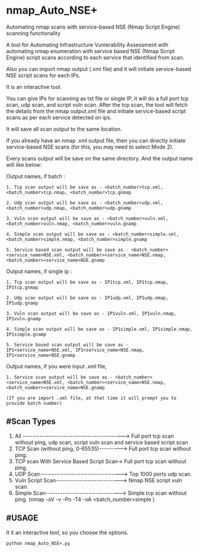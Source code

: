 # nmap_Auto_NSE+
Automating nmap scans with service-based NSE (Nmap Script Engine) scanning functionality

A tool for Automating Infrastructure Vunlerability Assessment with automating nmap enumeration with service based NSE (Nmap Script Engine) script scans according to each service that identified from scan. 

Also you can import nmap output (.xml file) and it will initiate service-based NSE script scans for each IPs.


It is an interactive tool. 

You can give IPs for scanning as txt file or single IP, it will do a full port tcp scan, udp scan, and script vuln scan. After the tcp scan, the tool will fetch the details from the nmap output.xml file and initiate service-based script scans as per each service detected on ips. 

It will save all scan output to the same location. 


If you already have an nmap .xml output file, then you can directly initiate service-based NSE scans (for this, you may need to select Mode 2).


Every scans output will be save on the same directory. And the output name will like below:

Output names, if batch :
	
 	1. Tcp scan output will be save as - <batch_number>tcp.xml, <batch_number>tcp.nmap, <batch_number>tcp.gnmap
	
 	2. Udp scan output will be save as - <batch_number>udp.xml, <batch_number>udp.nmap, <batch_number>udp.gnamp
	
 	3. Vuln scan output will be save as - <batch_number>vuln.xml, <batch_number>vuln.nmap, <batch_number>vuln.gnamp
	
 	4. Simple scan output will be save as - <batch_number>simple.xml, <batch_number>simple.nmap, <batch_number>simple.gnamp
	
 	5. Service based scan output will be save as - <batch_number><service_name>NSE.xml, <batch_number><service_name>NSE.nmap, <batch_number><service_name>NSE.gnamp

Output names, if single ip :
	
 	1. Tcp scan output will be save as - IP1tcp.xml, IP1tcp.nmap, IP1tcp.gnmap
  
	2. Udp scan output will be save as - IP1udp.xml, IP1udp.nmap, IP1udp.gnamp
 
	3. Vuln scan output will be save as - IP1vuln.xml, IP1vuln.nmap, IP1vuln.gnamp
 
	4. Simple scan output will be save as - IP1simple.xml, IP1simple.nmap, IP1simple.gnamp
 
	5. Service based scan output will be save as - IP1<service_name>NSE.xml, IP1<service_name>NSE.nmap, IP1<service_name>NSE.gnamp

Output names, if you were input .xml file,
	
 	1. Service scan output will be save as - <batch_number><service_name>NSE.xml, <batch_number><service_name>NSE.nmap, <batch_number><service_name>NSE.gnamp
	
 	(If you are import .xml file, at that time it will prompt you to provide batch number)


#Scan Types
----------
1. All ------------------------------------------>  Full port tcp scan without ping, udp scan, script vuln scan and service based script scan
2. TCP Scan (without ping, 0-65535)--------->  Full port tcp scan without ping.
3. TCP scan With Service Based Script Scan->  Full port tcp scan without ping.
4. UDP Scan---------------------------------->  Top 1000 ports udp scan.
5. Vuln Script Scan--------------------------->  Nmap NSE script vuln scan.
6. Simple Scan------------------------------->  Simple tcp scan without ping. (nmap -sV -v -Pn -T4 -oA <batch_number>simple <ip>)


#USAGE
-----
It it an interactive tool, so you choose the options.

	python nmap_Auto_NSE+.py
